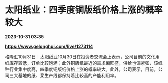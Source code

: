 # 太阳纸业：四季度铜版纸价格上涨的概率较大

**2023-10-31 03:35**

**https://www.gelonghui.com/live/1273114**

格隆汇10月31日｜太阳纸业10月30日在投资者交流会上表示，公司目前的文化用纸库存较低，订单比较饱满；此外铜版纸最近的需求偏旺盛，供给也偏紧张，该纸种行业集中度高，四季度铜版纸价格上涨的概率较大。此外，公司表示，目前，公司三大基地的纸、浆生产线都保持着比较高的产能利用率。